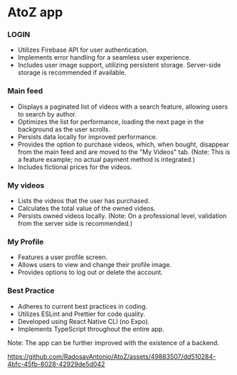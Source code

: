 # AtoZ app

### LOGIN
- Utilizes Firebase API for user authentication.
- Implements error handling for a seamless user experience.
- Includes user image support, utilizing persistent storage. Server-side storage is recommended if available.

### Main feed 
- Displays a paginated list of videos with a search feature, allowing users to search by author.
- Optimizes the list for performance, loading the next page in the background as the user scrolls.
- Persists data locally for improved performance.
- Provides the option to purchase videos, which, when bought, disappear from the main feed and are moved to the "My Videos" tab.
     (Note: This is a feature example; no actual payment method is integrated.)
- Includes fictional prices for the videos.

### My videos
- Lists the videos that the user has purchased.
- Calculates the total value of the owned videos.
- Persists owned videos locally.
     (Note: On a professional level, validation from the server side is recommended.)

### My Profile
- Features a user profile screen.
- Allows users to view and change their profile image.
- Provides options to log out or delete the account.

### Best Practice
- Adheres to current best practices in coding.
- Utilizes ESLint and Prettier for code quality.
- Developed using React Native CLI (no Expo).
- Implements TypeScript throughout the entire app.
  
Note: The app can be further improved with the existence of a backend.


https://github.com/RadosavAntonio/AtoZ/assets/49883507/dd510284-4bfc-45fb-8028-42929de5d042

